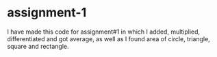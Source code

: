 # assignment-1
I have made this code for assignment#1 in which I added, multiplied, differentiated and got average, as well as I found area of circle, triangle, square and rectangle.
